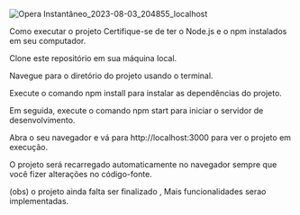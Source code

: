 ![Opera Instantâneo_2023-08-03_204855_localhost](https://github.com/gabrielnfarias/calculator/assets/105251567/f80ad284-f674-434a-acd1-8e86f66e2f75)




Como executar o projeto Certifique-se de ter o Node.js e o npm instalados em seu computador.

Clone este repositório em sua máquina local.

Navegue para o diretório do projeto usando o terminal.

Execute o comando npm install para instalar as dependências do projeto.

Em seguida, execute o comando npm start para iniciar o servidor de desenvolvimento.

Abra o seu navegador e vá para http://localhost:3000 para ver o projeto em execução.

O projeto será recarregado automaticamente no navegador sempre que você fizer alterações no código-fonte.


(obs) o projeto ainda falta ser finalizado , Mais funcionalidades serao implementadas.
